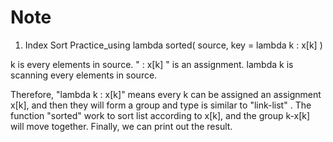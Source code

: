 # Note

1. Index Sort Practice_using lambda
sorted( source, key = lambda k : x[k] )

k is every elements in source.
" : x[k] " is  an assignment.
lambda k is scanning every elements in source.

Therefore,  "lambda k : x[k]" means every k can be assigned an  assignment x[k], and then they will form a group and type is similar to "link-list" . The function "sorted" work to sort list according to x[k], and the group k-x[k] will move together. Finally, we can print out the result.
